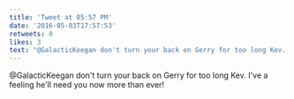 ```yaml
---
title: 'Tweet at 05:57 PM'
date: '2016-05-03T17:57:53'
retweets: 0
likes: 3
text: "@GalacticKeegan don't turn your back on Gerry for too long Kev. I've a feeling he'll need you now more than ever!"
---
```

@GalacticKeegan don't turn your back on Gerry for too long Kev. I've a feeling he'll need you now more than ever!
